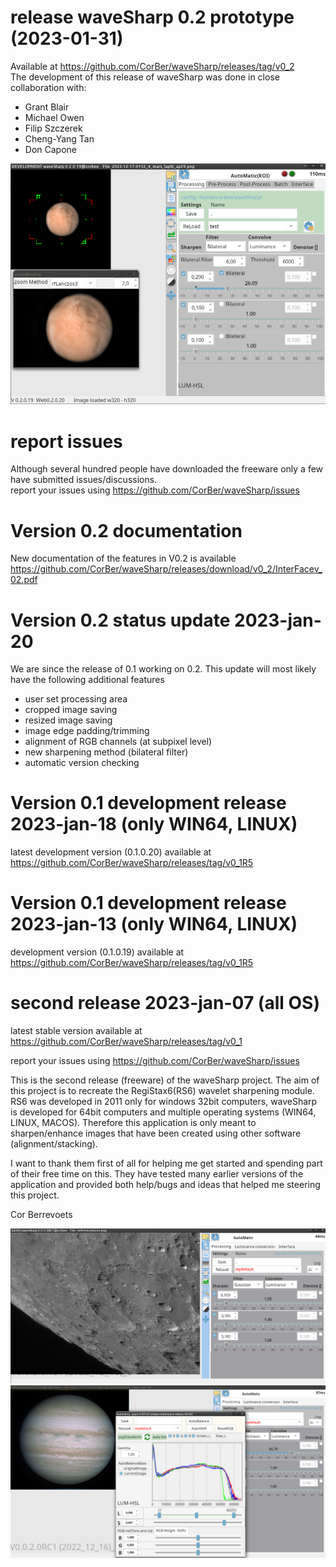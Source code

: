 # release waveSharp 0.2 prototype (2023-01-31)
Available at https://github.com/CorBer/waveSharp/releases/tag/v0_2 <br>
The development of this release of waveSharp was done in close collaboration with:

- Grant Blair
- Michael Owen
- Filip Szczerek
- Cheng-Yang Tan
- Don Capone

![](images/ws.png?raw=true)

# report issues
Although several hundred people have downloaded the freeware only a few have submitted 
issues/discussions. <br>
report your issues using https://github.com/CorBer/waveSharp/issues

# Version 0.2 documentation 
New documentation of the features in V0.2 is available
https://github.com/CorBer/waveSharp/releases/download/v0_2/InterFacev_02.pdf

# Version 0.2 status update 2023-jan-20
We are since the release of 0.1 working on 0.2.
This update will most likely have the following additional features
- user set processing area  
- cropped image saving
- resized image saving
- image edge padding/trimming 
- alignment of RGB channels (at subpixel level)
- new sharpening method (bilateral filter)
- automatic version checking

# Version 0.1 development release 2023-jan-18 (only WIN64, LINUX)
latest development version (0.1.0.20) available at https://github.com/CorBer/waveSharp/releases/tag/v0_1R5

# Version 0.1 development release 2023-jan-13 (only WIN64, LINUX)
development version (0.1.0.19) available at https://github.com/CorBer/waveSharp/releases/tag/v0_1R5

# second release 2023-jan-07 (all OS)
latest stable version available at https://github.com/CorBer/waveSharp/releases/tag/v0_1

report your issues using https://github.com/CorBer/waveSharp/issues

This is the second release (freeware) of the waveSharp project.  The aim of this project is to recreate the RegiStax6(RS6) wavelet sharpening module.  RS6 was developed in 2011 only for windows 32bit computers, waveSharp is developed for 64bit computers and multiple operating systems (WIN64, LINUX, MACOS). Therefore this application is only meant to sharpen/enhance images that have been created using other software (alignment/stacking). 



I want to thank them first of all for helping me get started and spending part of their free time on this. They have tested many earlier versions of the application and provided both help/bugs and ideas that helped me steering this project.  

Cor Berrevoets 

![](images/Screenshot%20at%202022-12-17%2009-03-24.png?raw=true)
![](images/Screenshot%20at%202022-12-17%2009-31-35.png?raw=true)

